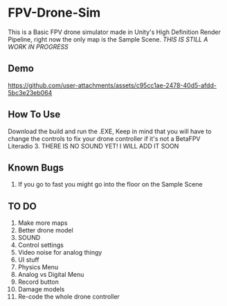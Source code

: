 # FPV-Drone-Sim
This is a Basic FPV drone simulator made in Unity's High Definition Render Pipeline, right now the only map is the Sample Scene. *THIS IS STILL A WORK IN PROGRESS*

## Demo

https://github.com/user-attachments/assets/c95cc1ae-2478-40d5-afdd-5bc3e23eb064


## How To Use
Download the build and run the .EXE, Keep in mind that you will have to change the controls to fix your drone controller if it's not a BetaFPV Literadio 3.
THERE IS NO SOUND YET! I WILL ADD IT SOON

## Known Bugs
1. If you go to fast you might go into the floor on the Sample Scene

## TO DO
1. Make more maps
2. Better drone model
3. SOUND
4. Control settings
5. Video noise for analog thingy
6. UI stuff
7. Physics Menu
8. Analog vs Digital Menu
9. Record button
10. Damage models
11. Re-code the whole drone controller
